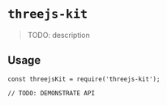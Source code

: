 # `threejs-kit`

> TODO: description

## Usage

```
const threejsKit = require('threejs-kit');

// TODO: DEMONSTRATE API
```
